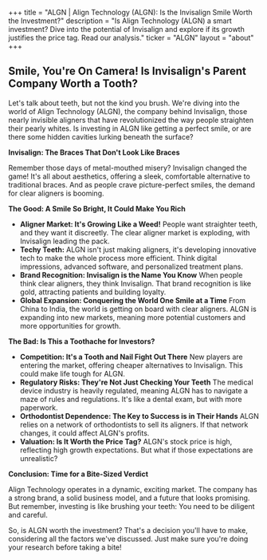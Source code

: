 +++
title = "ALGN |  Align Technology (ALGN): Is the Invisalign Smile Worth the Investment?"
description = "Is Align Technology (ALGN) a smart investment? Dive into the potential of Invisalign and explore if its growth justifies the price tag. Read our analysis."
ticker = "ALGN"
layout = "about"
+++

        


##  Smile, You're On Camera!  Is Invisalign's Parent Company Worth a Tooth? 

Let's talk about teeth, but not the kind you brush.  We're diving into the world of Align Technology (ALGN), the company behind Invisalign, those nearly invisible aligners that have revolutionized the way people straighten their pearly whites.  Is investing in ALGN like getting a perfect smile, or are there some hidden cavities lurking beneath the surface?

**Invisalign: The Braces That Don't Look Like Braces**

Remember those days of metal-mouthed misery?  Invisalign changed the game!  It's all about aesthetics,  offering a sleek, comfortable alternative to traditional braces.  And as people crave picture-perfect smiles, the demand for clear aligners is booming.

**The Good: A Smile So Bright, It Could Make You Rich**

* **Aligner Market:  It's Growing Like a Weed!**  People want straighter teeth, and they want it discreetly.  The clear aligner market is exploding, with Invisalign leading the pack.
* **Techy Teeth:**  ALGN isn't just making aligners, it's developing innovative tech to make the whole process more efficient. Think digital impressions, advanced software, and personalized treatment plans.
* **Brand Recognition:  Invisalign is the Name You Know**  When people think clear aligners, they think Invisalign.  That brand recognition is like gold, attracting patients and building loyalty.
* **Global Expansion:  Conquering the World One Smile at a Time**  From China to India, the world is getting on board with clear aligners.  ALGN is expanding into new markets, meaning more potential customers and more opportunities for growth.

**The Bad:  Is This a Toothache for Investors?**

* **Competition:  It's a Tooth and Nail Fight Out There**  New players are entering the market, offering cheaper alternatives to Invisalign.  This could make life tough for ALGN.
* **Regulatory Risks:  They're Not Just Checking Your Teeth**  The medical device industry is heavily regulated, meaning ALGN has to navigate a maze of rules and regulations.  It's like a dental exam, but with more paperwork.
* **Orthodontist Dependence:  The Key to Success is in Their Hands**  ALGN relies on a network of orthodontists to sell its aligners.  If that network changes, it could affect ALGN's profits.
* **Valuation:  Is It Worth the Price Tag?**  ALGN's stock price is high, reflecting high growth expectations.  But what if those expectations are unrealistic?  

**Conclusion:  Time for a Bite-Sized Verdict**

Align Technology operates in a dynamic, exciting market.  The company has a strong brand, a solid business model, and a future that looks promising. But remember, investing is like brushing your teeth: You need to be diligent and careful. 

So, is ALGN worth the investment?  That's a decision you'll have to make, considering all the factors we've discussed.  Just make sure you're doing your research before taking a bite! 

        